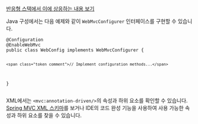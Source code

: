 <p><a href="https://docs.spring.io/spring-framework/reference/web/webflux/config.html#webflux-config-customize">반응형 스택에서 이에 상응하는 내용 보기</a></p>
<p>Java 구성에서는 다음 예제와 같이 <code>WebMvcConfigurer</code> 인터페이스를 구현할 수 있습니다.</p>
<pre><code class="language-java"><span class="token annotation punctuation">@Configuration</span>
<span class="token annotation punctuation">@EnableWebMvc</span>
<span class="token keyword">public</span> <span class="token keyword">class</span> <span class="token class-name">WebConfig</span> <span class="token keyword">implements</span> <span class="token class-name">WebMvcConfigurer</span> <span class="token punctuation">{</span>

	<span class="token comment">// Implement configuration methods...</span>
<span class="token punctuation">}</span></code></pre>
<p>XML에서는 <code>&lt;mvc:annotation-driven/&gt;</code>의 속성과 하위 요소를 확인할 수 있습니다. <a href="https://schema.spring.io/mvc/spring-mvc.xsd">Spring MVC XML 스키마</a>를 보거나 IDE의 코드 완성 기능을 사용하여 사용 가능한 속성과 하위 요소를 찾을 수 있습니다.</p>